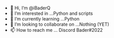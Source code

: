 - 👋 Hi, I’m @iBaderQ
- 👀 I’m interested in ...Python and scripts
- 🌱 I’m currently learning ...Python
- 💞️ I’m looking to collaborate on ...Nothing (YET)
- 📫 How to reach me ... Discord Bader#2022

<!---
iBaderQ/iBaderQ is a ✨ special ✨ repository because its `README.md` (this file) appears on your GitHub profile.
You can click the Preview link to take a look at your changes.
--->
